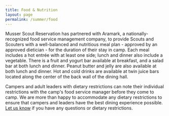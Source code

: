 ```yaml
---
title: Food & Nutrition
layout: page
permalink: /summer/food
---
```


Musser Scout Reservation has partnered with Aramark, a nationally-recognized food service management company, to provide Scouts and Scouters with a well-balanced and nutritious meal plan - approved by an approved dietician - for the duration of their stay in camp. Each meal includes a hot entrée with at least one side; lunch and dinner also include a vegetable. There is a fruit and yogurt bar available at breakfast, and a salad bar at both lunch and dinner. Peanut butter and jelly are also available at both lunch and dinner. Hot and cold drinks are available at twin juice bars located along the center of the back wall of the dining hall.

Campers and adult leaders with dietary restrictions can note their individual restrictions with the camp's food service manager before they come to camp. We are more than happy to accommodate any dietary restrictions to ensure that campers and leaders have the best dining experience possible. [Let us know](/contact?subject=Food) if you have any questions or dietary restrictions.
